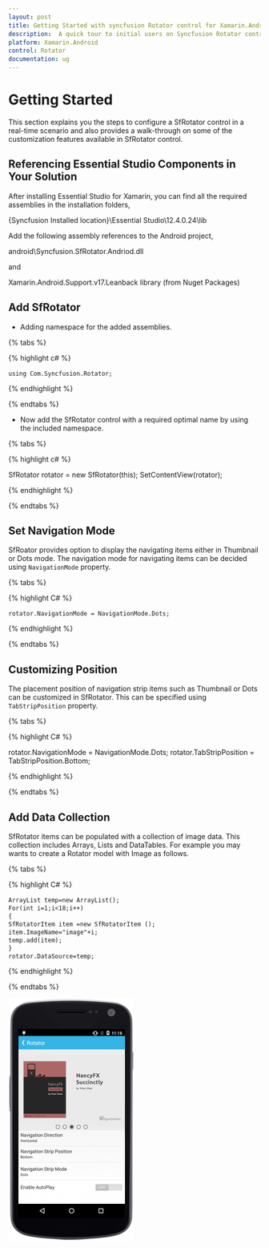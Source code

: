 ```yaml
---
layout: post
title: Getting Started with syncfusion Rotator control for Xamarin.Android 
description:  A quick tour to initial users on Syncfusion Rotator control for Xamarin.Android platform
platform: Xamarin.Android 
control: Rotator 
documentation: ug
---
```


# Getting Started

This section explains you the steps to configure a SfRotator control in a real-time scenario and also provides a walk-through on some of the customization features available in SfRotator control.

## Referencing Essential Studio Components in Your Solution

After installing Essential Studio for Xamarin, you can find all the required assemblies in the installation folders,

{Syncfusion Installed location}\Essential Studio\12.4.0.24\lib

Add the following assembly references to the Android project,

android\Syncfusion.SfRotator.Andriod.dll

and 

Xamarin.Android.Support.v17.Leanback library (from Nuget Packages)


## Add SfRotator 

* Adding namespace for the added assemblies.

{% tabs %}

{% highlight c# %}

	using Com.Syncfusion.Rotator; 

{% endhighlight %}

{% endtabs %}

* Now add the SfRotator control with a required optimal name by using the included namespace.

{% tabs %}

{% highlight c# %}		

SfRotator  rotator  = new SfRotator(this);
SetContentView(rotator);

{% endhighlight %}

{% endtabs %}

## Set Navigation Mode

SfRoator provides option to display the navigating items either in Thumbnail or Dots mode. The navigation mode for navigating items can be decided using `NavigationMode` property.

{% tabs %}

{% highlight C# %}	

	rotator.NavigationMode = NavigationMode.Dots;

{% endhighlight %}

{% endtabs %}

## Customizing Position

The placement position of navigation strip items such as Thumbnail or Dots can be customized in SfRotator. This can be specified using `TabStripPosition` property.  

{% tabs %}

{% highlight C# %}	

rotator.NavigationMode = NavigationMode.Dots;
rotator.TabStripPosition = TabStripPosition.Bottom;
	
{% endhighlight %}

{% endtabs %}


## Add Data Collection

SfRotator items can be populated with a collection of image data. This collection includes Arrays, Lists and DataTables. For example you may wants to create a Rotator model with Image as follows.

{% tabs %}

{% highlight C# %}

	ArrayList temp=new ArrayList();
	For(int i=1;i<18;i++)
	{
	SfRotatorItem item =new SfRotatorItem ();
	item.ImageName="image"+i;
	temp.add(item);
	}
	rotator.DataSource=temp;

{% endhighlight %}

{% endtabs %}

![](images/rotator.png)